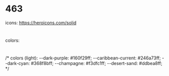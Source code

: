 # 463

icons: https://heroicons.com/solid
#
colors:
#
/* colors (light):
--dark-purple: #160f29ff;
--caribbean-current: #246a73ff;
--dark-cyan: #368f8bff;
--champagne: #f3dfc1ff;
--desert-sand: #ddbea8ff;
*/ 
